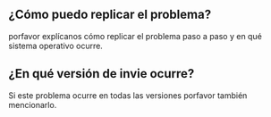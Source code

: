 ## ¿Cómo puedo replicar el problema?
porfavor explícanos cómo replicar el problema paso a paso y en qué sistema operativo ocurre.
## ¿En qué versión de invie ocurre?
Si este problema ocurre en todas las versiones porfavor también mencionarlo.
